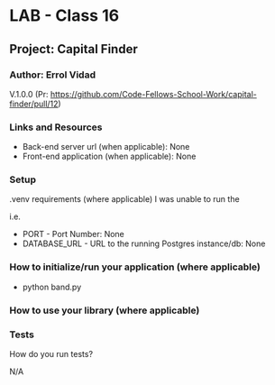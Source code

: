 # LAB - Class 16

## Project: Capital Finder

### Author: Errol Vidad
V.1.0.0 (Pr: https://github.com/Code-Fellows-School-Work/capital-finder/pull/12)

### Links and Resources
- Back-end server url (when applicable): None
- Front-end application (when applicable): None

### Setup
.venv requirements (where applicable)
I was unable to run the 

i.e.

- PORT - Port Number: None
- DATABASE_URL - URL to the running Postgres instance/db: None

### How to initialize/run your application (where applicable)

- python band.py

### How to use your library (where applicable)
### Tests
How do you run tests?

N/A
